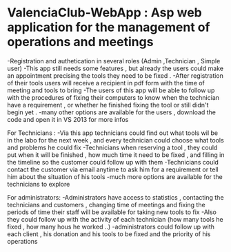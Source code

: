 # ValenciaClub-WebApp : Asp web application for the management of operations and meetings 
-Registration and authetication in several roles (Admin ,Technician , Simple user)
-This app still needs some features , but already the users could make an appointment precising the tools they need to be fixed .
-After registration of their tools users will receive a recipient in pdf form with the  time of meeting and tools to bring
-The users of this app will be able to follow up with the procedures of fixing their computers to know when the technician have a requirement , or whether he finished fixing the tool or still didn't begin yet .
-many other options are available for the users , download the code and open it in VS 2013 for more infos 

For Technicians :
-Via this app technicians could find out what tools wil be in the labo for the next week , and every technician could choose what tools and problems he could fix 
-Technicians when reserving a tool , they could put when it will be finished , how much time it need to be fixed , and filling in the timeline so the customer could follow up with them
-Technicians could contact the customer via email anytime to ask him for a requirement or tell him about the situation of his tools
-much more options are available for the technicians to explore

For administrators:
-Administrators have access to statistics , contacting the technicians and customers , changing time of meetings and fixing the periods of time their staff will be available for taking new tools to fix
-Also they could follow up with the activity of each technician (how many tools he fixed , how many hous he worked ..)
-administrators could follow up with each client , his donation and his tools to be fixed and the priority of his operations
